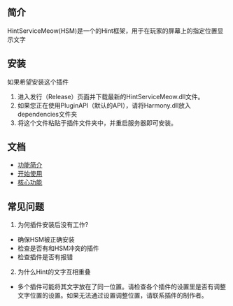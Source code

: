 ## 简介
HintServiceMeow(HSM)是一个的Hint框架，用于在玩家的屏幕上的指定位置显示文字

## 安装
如果希望安装这个插件
1. 进入发行（Release）页面并下载最新的HintServiceMeow.dll文件。
2. 如果您正在使用PluginAPI（默认的API），请将Harmony.dll放入dependencies文件夹
3. 将这个文件粘贴于插件文件夹中，并重启服务器即可安装。

## 文档
- [功能简介](Features.md)
- [开始使用](GettingStarted.md)
- [核心功能](CoreFeatures.md)

## 常见问题
1. 为何插件安装后没有工作?
- 确保HSM被正确安装
- 检查是否有和HSM冲突的插件
- 检查插件是否有报错
2. 为什么Hint的文字互相重叠
- 多个插件可能将其文字放在了同一位置。请检查各个插件的设置里是否有调整文字位置的设置。如果无法通过设置调整位置，请联系插件的制作者。

